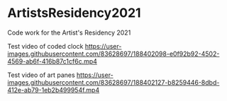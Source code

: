 # ArtistsResidency2021
Code work for the Artist's Residency 2021

Test video of coded clock
https://user-images.githubusercontent.com/83628697/188402098-e0f92b92-4502-4569-ab6f-416b87c1cf6c.mp4



Test video of art panes
https://user-images.githubusercontent.com/83628697/188402127-b8259446-8dbd-412e-ab79-1eb2b499954f.mp4

